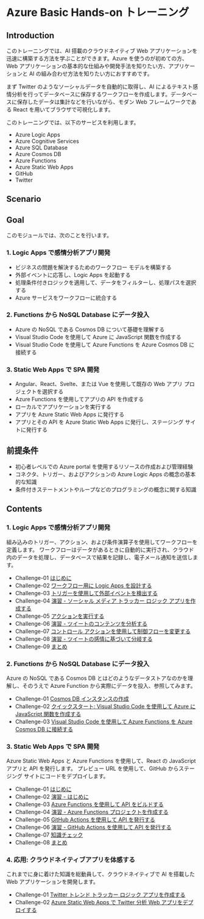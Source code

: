 # Azure Basic Hands-on トレーニング 

## Introduction
このトレーニングでは、AI 搭載のクラウドネイティブ Web アプリケーションを迅速に構築する方法を学ぶことができます。Azure を使うのが初めての方、Web アプリケーションの基本的な仕組みや開発手法を知りたい方、アプリケーションと AI の組み合わせ方法を知りたい方におすすめです。

まず Twitter のようなソーシャルデータを自動的に取得し、AI によるテキスト感情分析を行ってデータベースに保存するワークフローを作成します。データベースに保存したデータは集計などを行いながら、モダン Web フレームワークである React を用いてブラウザで可視化します。

このトレーニングでは、以下のサービスを利用します。

- Azure Logic Apps
- Azure Cognitive Services
- Azure SQL Database
- Azure Cosmos DB
- Azure Functions
- Azure Static Web Apps
- GitHub
- Twitter

## Scenario

## Goal
このモジュールでは、次のことを行います。
### 1. Logic Apps で感情分析アプリ開発
- ビジネスの問題を解決するためのワークフロー モデルを構築する
- 外部イベントに応答し、Logic Apps を起動する
- 処理条件付きロジックを適用して、データをフィルターし、処理パスを選択する
- Azure サービスをワークフローに統合する

### 2. Functions から NoSQL Database にデータ投入
- Azure の NoSQL である Cosmos DB について基礎を理解する
- Visual Studio Code を使用して Azure に JavaScript 関数を作成する
- Visual Studio Code を使用して Azure Functions を Azure Cosmos DB に接続する

### 3. Static Web Apps で SPA 開発
- Angular、React、Svelte、または Vue を使用して既存の Web アプリ プロジェクトを選択する
- Azure Functions を使用してアプリの API を作成する
- ローカルでアプリケーションを実行する
- アプリを Azure Static Web Apps に発行する
- アプリとその API を Azure Static Web Apps に発行し、ステージング サイトに発行する


## 前提条件
 - 初心者レベルでの Azure portal を使用するリソースの作成および管理経験
 - コネクタ、トリガー、およびアクションの Azure Logic Apps の概念の基本的な知識
 - 条件付きステートメントやループなどのプログラミングの概念に関する知識

## Contents
### 1. Logic Apps で感情分析アプリ開発
組み込みのトリガー、アクション、および条件演算子を使用してワークフローを定義します。 ワークフローはデータがあるときに自動的に実行され、クラウド内のデータを処理し、データベースで結果を記録し、電子メール通知を送信します。

 - Challenge-01 [はじめに](https://learn.microsoft.com/training/modules/route-and-process-data-logic-apps/1-introduction)
 - Challenge-02 [ワークフロー用に Logic Apps を設計する](https://learn.microsoft.com/training/modules/route-and-process-data-logic-apps/2-design-logic-apps-for-your-workflows)
 - Challenge-03 [トリガーを使用して外部イベントを検出する](https://learn.microsoft.com/training/modules/route-and-process-data-logic-apps/3-detect-external-event-using-trigger)
 - Challenge-04 [演習 - ソーシャル メディア トラッカー ロジック アプリを作成する](./1-4-ex-create-social-media-tracker.md)
 - Challenge-05 [アクションを実行する](https://learn.microsoft.com/training/modules/route-and-process-data-logic-apps/5-execute-an-action)
 - Challenge-06 [演習 - ツイートのコンテンツを分析する](./1-6-ex-analyze-content-of-tweet.md)
 - Challenge-07 [コントロール アクションを使用して制御フローを変更する](https://learn.microsoft.com/training/modules/route-and-process-data-logic-apps/7-alter-control-flow-using-control-action)
 - Challenge-08 [演習 - ツイートの感情に基づいて分岐する](./1-8-ex-branch-based-on-tweet-sentiment.md)
 - Challenge-09 [まとめ](https://learn.microsoft.com/training/modules/route-and-process-data-logic-apps/9-summary)

### 2. Functions から NoSQL Database にデータ投入
Azure の NoSQL である Cosmos DB とはどのようなデータストアなのかを理解し、そのうえで Azure Function から実際にデータを投入、参照してみます。
 - Challenge-01 [Cosmos DB インスタンスの作成](https://learn.microsoft.com/ja-jp/training/modules/build-node-cosmos-app-vscode/2-create-cosmosdb-instance)
 - Challenge-02 [クイックスタート: Visual Studio Code を使用して Azure に JavaScript 関数を作成する](https://learn.microsoft.com/ja-jp/azure/azure-functions/create-first-function-vs-code-node)
 - Challenge-03 [Visual Studio Code を使用して Azure Functions を Azure Cosmos DB に接続する](https://learn.microsoft.com/ja-jp/azure/azure-functions/functions-add-output-binding-cosmos-db-vs-code?pivots=programming-language-javascript&tabs=in-process)

### 3. Static Web Apps で SPA 開発
Azure Static Web Apps と Azure Functions を使用して、React の JavaScript アプリと API を発行します。 プレビュー URL を使用して、GitHub からステージング サイトにコードをデプロイします。

 - Challenge-01 [はじめに](https://learn.microsoft.com/ja-jp/training/modules/publish-static-web-app-api-preview-url/1-introduction?pivots=react)
 - Challenge-02 [演習 - はじめに](./3-2-exercise-get-started.md)
 - Challenge-03 [Azure Functions を使用して API をビルドする](https://learn.microsoft.com/ja-jp/training/modules/publish-static-web-app-api-preview-url/3-build-api)
 - Challenge-04 [演習 - Azure Functions プロジェクトを作成する](./3-4-exercise-function-app.md)
 - Challenge-05 [GitHub Actions を使用して API を発行する](https://learn.microsoft.com/ja-jp/training/modules/publish-static-web-app-api-preview-url/5-action?pivots=react)
 - Challenge-06 [演習 - GitHub Actions を使用して API を発行する](./3-6-exercise-action.md)
 - Challenge-07 [知識チェック](https://learn.microsoft.com/ja-jp/training/modules/publish-static-web-app-api-preview-url/7-knowledge-check)
 - Challenge-08 [まとめ](https://learn.microsoft.com/ja-jp/training/modules/publish-static-web-app-api-preview-url/8-summary)

### 4. 応用: クラウドネイティブアプリを体感する
これまでに身に着けた知識を総動員して、クラウドネイティブで AI を搭載した Web アプリケーションを開発します。

 - Challenge-01 [Twitter トレンド トラッカー ロジック アプリを作成する](./4-1-ex-create-social-media-tracker.md)
 - Challenge-02 [Azure Static Web Apps で Twitter 分析 Web アプリをデプロイする](./4-2-ex-deploy-static-web-app-api.md)

